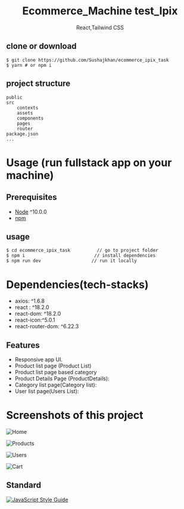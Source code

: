 <h1 align="center">
Ecommerce_Machine test_Ipix
</h1>
<p align="center">
React,Tailwind CSS
</p>

## clone or download

```terminal
$ git clone https://github.com/Sushajkhan/ecommerce_ipix_task
$ yarn # or npm i
```

## project structure

```terminal
public
src
    contexts
    assets
    components
    pages
    router
package.json
...
```

# Usage (run fullstack app on your machine)

## Prerequisites

- [Node](https://nodejs.org/en/download/) ^10.0.0
- [npm](https://nodejs.org/en/download/package-manager/)

## usage

```terminal
$ cd ecommerce_ipix_task          // go to project folder
$ npm i                          // install dependencies
$ npm run dev                   // run it locally
```

# Dependencies(tech-stacks)

- axios: ^1.6.8
- react : ^18.2.0
- react-dom: ^18.2.0
- react-icon:^5.0.1
- react-router-dom: ^6.22.3

## Features

- Responsive app UI.
- Product list page (Product List)
- Product list page based category
- Product Details Page (ProductDetails):
- Category list page(Category list):
- User list page(Users List):

# Screenshots of this project

![Home](http://i.imgur.com/ILBe40o.png)

![Products](https://i.imgur.com/fMTxUZw.png)

![Users](https://i.imgur.com/qNUWSgl.png)

![Cart](https://i.imgur.com/sCrANlx.png)

## Standard

[![JavaScript Style Guide](https://cdn.rawgit.com/standard/standard/master/badge.svg)](https://github.com/standard/standard)
